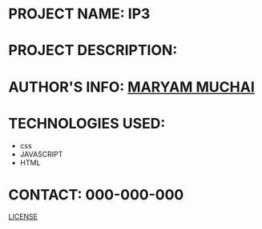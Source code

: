 # PROJECT NAME: IP3
# PROJECT DESCRIPTION: 
# AUTHOR'S INFO: [MARYAM MUCHAI](https://github.com/MaryamMuchai/IP3.git)

# TECHNOLOGIES USED: 
* css
* JAVASCRIPT
* HTML
# CONTACT: 000-000-000

[LICENSE](/home/maryam/Documents/project3/IP3/LICENSE) 